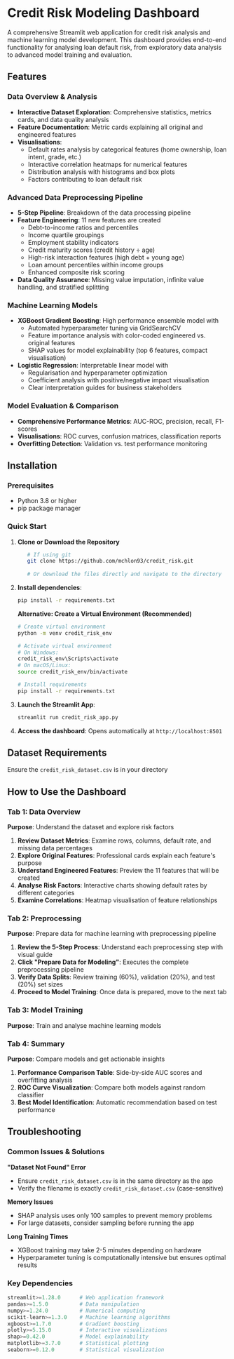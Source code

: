 # Credit Risk Modeling Dashboard

A comprehensive Streamlit web application for credit risk analysis and machine learning model development. This dashboard provides end-to-end functionality for analysing loan default risk, from exploratory data analysis to advanced model training and evaluation.

## Features

### **Data Overview & Analysis**
- **Interactive Dataset Exploration**: Comprehensive statistics, metrics cards, and data quality analysis
- **Feature Documentation**: Metric cards explaining all original and engineered features
- **Visualisations**: 
  - Default rates analysis by categorical features (home ownership, loan intent, grade, etc.)
  - Interactive correlation heatmaps for numerical features
  - Distribution analysis with histograms and box plots
  - Factors contributing to loan default risk

### **Advanced Data Preprocessing Pipeline**
- **5-Step Pipeline**: Breakdown of the data processing pipeline
- **Feature Engineering**: 11 new features are created
  - Debt-to-income ratios and percentiles
  - Income quartile groupings
  - Employment stability indicators  
  - Credit maturity scores (credit history ÷ age)
  - High-risk interaction features (high debt + young age)
  - Loan amount percentiles within income groups
  - Enhanced composite risk scoring
- **Data Quality Assurance**: Missing value imputation, infinite value handling, and stratified splitting

### **Machine Learning Models**
- **XGBoost Gradient Boosting**: High performance ensemble model with
  - Automated hyperparameter tuning via GridSearchCV
  - Feature importance analysis with color-coded engineered vs. original features
  - SHAP values for model explainability (top 6 features, compact visualisation)
- **Logistic Regression**: Interpretable linear model with
  - Regularisation and hyperparameter optimization
  - Coefficient analysis with positive/negative impact visualisation
  - Clear interpretation guides for business stakeholders

### **Model Evaluation & Comparison**
- **Comprehensive Performance Metrics**: AUC-ROC, precision, recall, F1-scores
- **Visualisations**: ROC curves, confusion matrices, classification reports
- **Overfitting Detection**: Validation vs. test performance monitoring

## Installation

### Prerequisites
- Python 3.8 or higher
- pip package manager

### Quick Start
1. **Clone or Download the Repository**
   ```bash
      # If using git
      git clone https://github.com/mchlon93/credit_risk.git
      
      # Or download the files directly and navigate to the directory
   ```

2. **Install dependencies**:
    ```bash
    pip install -r requirements.txt
    ```
    
    **Alternative: Create a Virtual Environment (Recommended)**
    
    ```bash
    # Create virtual environment
    python -m venv credit_risk_env
    
    # Activate virtual environment
    # On Windows:
    credit_risk_env\Scripts\activate
    # On macOS/Linux:
    source credit_risk_env/bin/activate
    
    # Install requirements
    pip install -r requirements.txt
    ```
   
3. **Launch the Streamlit App**:
   ```bash
   streamlit run credit_risk_app.py
   ```

4. **Access the dashboard**: Opens automatically at `http://localhost:8501`

## Dataset Requirements

Ensure the `credit_risk_dataset.csv` is in your directory

## How to Use the Dashboard

### **Tab 1: Data Overview**
**Purpose**: Understand the dataset and explore risk factors

1. **Review Dataset Metrics**: Examine rows, columns, default rate, and missing data percentages
2. **Explore Original Features**: Professional cards explain each feature's purpose
3. **Understand Engineered Features**: Preview the 11 features that will be created
4. **Analyse Risk Factors**: Interactive charts showing default rates by different categories
5. **Examine Correlations**: Heatmap visualisation of feature relationships

### **Tab 2: Preprocessing**
**Purpose**: Prepare data for machine learning with preprocessing pipeline

1. **Review the 5-Step Process**: Understand each preprocessing step with visual guide
2. **Click "Prepare Data for Modeling"**: Executes the complete preprocessing pipeline
3. **Verify Data Splits**: Review training (60%), validation (20%), and test (20%) set sizes
4. **Proceed to Model Training**: Once data is prepared, move to the next tab

### **Tab 3: Model Training**
**Purpose**: Train and analyse machine learning models

### **Tab 4: Summary**
**Purpose**: Compare models and get actionable insights

1. **Performance Comparison Table**: Side-by-side AUC scores and overfitting analysis
2. **ROC Curve Visualization**: Compare both models against random classifier
3. **Best Model Identification**: Automatic recommendation based on test performance

## Troubleshooting

### **Common Issues & Solutions**

**"Dataset Not Found" Error**
- Ensure `credit_risk_dataset.csv` is in the same directory as the app
- Verify the filename is exactly `credit_risk_dataset.csv` (case-sensitive)

**Memory Issues**
- SHAP analysis uses only 100 samples to prevent memory problems
- For large datasets, consider sampling before running the app

**Long Training Times**
- XGBoost training may take 2-5 minutes depending on hardware
- Hyperparameter tuning is computationally intensive but ensures optimal results

### **Key Dependencies**
```python
streamlit>=1.28.0      # Web application framework
pandas>=1.5.0          # Data manipulation
numpy>=1.24.0          # Numerical computing
scikit-learn>=1.3.0    # Machine learning algorithms
xgboost>=1.7.0         # Gradient boosting
plotly>=5.15.0         # Interactive visualizations  
shap>=0.42.0           # Model explainability
matplotlib>=3.7.0      # Statistical plotting
seaborn>=0.12.0        # Statistical visualization
```
